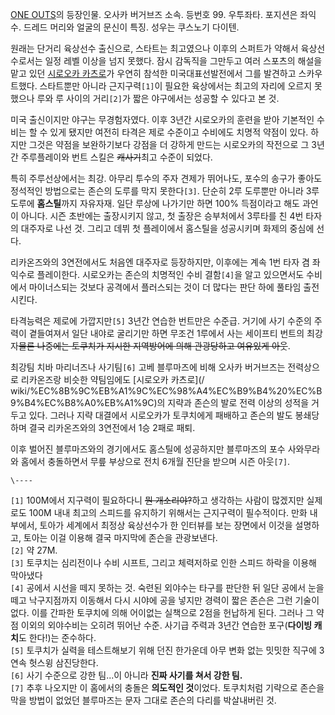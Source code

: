 [ONE OUTS](ONE%20OUTS.md)의 등장인물. 오사카 버거브즈 소속. 등번호 99. 우투좌타. 포지션은 좌익수. 드레드
머리와 얼굴의 문신이 특징. 성우는 쿠스노기 다이텐.

원래는 단거리 육상선수 출신으로, 스타트는 최고였으나 이후의 스퍼트가 약해서 육상선수로서는 일정 레벨 이상을 넘지 못했다. 잠시 감독직을
그만두고 여러 스포츠의 해설을 맡고 있던 [시로오카 카츠로](%EC%8B%9C%EB%A1%9C%EC%98%A4%EC%B9%B4%20%EC%B9%B4%EC%B8%A0%EB%A1%9C.md)가 우연히 참석한 미국대표선발전에서 그를 발견하고 스카우트했다. 스타트뿐만 아니라
근지구력`[1]`이 필요한 육상에서는 최고의 자리에 오르지 못했으나 루와 루 사이의 거리`[2]`가 짧은 야구에서는 성공할 수 있다고 본
것.

미국 출신이지만 야구는 무경험자였다. 이후 3년간 시로오카의 훈련을 받아 기본적인 수비는 할 수 있게 됐지만 여전히 타격은 제로 수준이고
수비에도 치명적 약점이 있다. 하지만 그것은 약점을 보완하기보다 강점을 더 강하게 만드는 시로오카의 작전으로 그 3년간 주루플레이와 번트
스킬은 <del>캐사기</del>최고 수준이 되었다.

특히 주루선상에서는 최강. 아무리 투수의 주자 견제가 뛰어나도, 포수의 송구가 좋아도 정석적인 방법으로는 존슨의 도루를 막지
못한다`[3]`. 단순히 2루 도루뿐만 아니라 3루 도루에 **홈스틸**까지 자유자재. 일단 루상에 나가기만 하면 100% 득점이라고 해도
과언이 아니다. 시즌 초반에는 출장시키지 않고, 첫 출장은 승부처에서 3루타를 친 4번 타자의 대주자로 나선 것. 그리고 데뷔 첫 플레이에서
홈스틸을 성공시키며 화제의 중심에 선다.

리카온즈와의 3연전에서도 처음엔 대주자로 등장하지만, 이후에는 계속 1번 타자 겸 좌익수로 플레이한다. 시로오카는 존슨의 치명적인 수비
결함`[4]`을 알고 있으면서도 수비에서 마이너스되는 것보다 공격에서 플러스되는 것이 더 많다는 판단 하에 풀타임 출전 시킨다.

타격능력은 제로에 가깝지만`[5]` 3년간 연습한 번트만은 수준급. 거기에 사기 수준의 주력이 곁들여져서 일단 내야로 굴리기만 하면 무조건
1루에서 사는 세이프티 번트의 최강자<del>물론 나중에는 토쿠치가 지시한 지역방어에 의해 관광당하고 여유있게 아웃</del>.

최강팀 치바 마리너즈나 사기팀`[6]` 고베 블루마즈에 비해 오사카 버거브즈는 전력상으로 리카온즈랑 비슷한 약팀임에도 [시로오카 카츠로](/
wiki/%EC%8B%9C%EB%A1%9C%EC%98%A4%EC%B9%B4%20%EC%B9%B4%EC%B8%A0%EB%A1%9C)의 지략과
존슨의 발로 전력 이상의 성적을 거두고 있다. 그러나 지략 대결에서 시로오카가 토쿠치에게 패배하고 존슨의 발도 봉쇄당하며 결국 리카온즈와의
3연전에서 1승 2패로 패퇴.

이후 벌어진 블루마즈와의 경기에서도 홈스틸에 성공하지만 블루마즈의 포수 사와무라와 홈에서 충돌하면서 무릎 부상으로 전치 6개월 진단을 받으며
시즌 아웃`[7]`.

`\----`

`[1]` 100M에서 지구력이 필요하다니 <del>뭔 개소리야?</del>하고 생각하는 사람이 많겠지만 실제로도 100M 내내 최고의
스피드를 유지하기 위해서는 근지구력이 필수적이다. 만화 내부에서, 토아가 세계에서 최정상 육상선수가 한 인터뷰를 보는 장면에서 이것을
설명하고, 토아는 이걸 이용해 결국 마지막에 존슨을 관광보낸다.  
`[2]` 약 27M.  
`[3]` 토쿠치는 심리전이나 수비 시프트, 그리고 체력저하로 인한 스피드 하락을 이용해 막아냈다  
`[4]` 공에서 시선을 떼지 못하는 것. 숙련된 외야수는 타구를 판단한 뒤 일단 공에서 눈을 떼고 낙구지점까지 이동해서 다시 시야에 공을
넣지만 경력이 짧은 존슨은 그런 기술이 없다. 이를 간파한 토쿠치에 의해 어이없는 실책으로 2점을 헌납하게 된다. 그러나 그 약점 이외의
외야수비는 오히려 뛰어난 수준. 사기급 주력과 3년간 연습한 포구(**다이빙 캐치**도 한다!)는 준수하다.  
`[5]` 토쿠치가 실력을 테스트해보기 위해 던진 한가운데 아무 변화 없는 밋밋한 직구에 3연속 헛스윙 삼진당한다.  
`[6]` 사기 수준으로 강한 팀...이 아니라 **진짜 사기를 쳐서 강한 팀.**  
`[7]` 추후 나오지만 이 홈에서의 충돌은 **의도적인 것**이었다. 토쿠치처럼 기략으로 존슨을 막을 방법이 없었던 블루마즈는 문자 그대로
존슨의 다리를 박살내버린 것.

